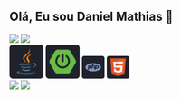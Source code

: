  ## Olá, Eu sou Daniel Mathias 👋

<div>
  <img src="https://github-readme-stats.vercel.app/api?username=11Mathias&show_icons=true&theme=radical&show_owner=true" width="45%"/>
  <img src="https://github-readme-stats.vercel.app/api/top-langs/?username=11Mathias&layout=compact&theme=radical" width="34%"/>
</div>

<img alt="Java" height="60" width="60" src="https://github.com/gui-bus/TechIcons/blob/main/Dark/Java.svg">
<img alt="Spring" height="60" width="60" src="https://github.com/gui-bus/TechIcons/blob/main/Dark/Spring%20Boot.svg">
<img alt="PHP" height="40" width="40" src="https://github.com/gui-bus/TechIcons/blob/main/Dark/PHP.svg">
<img alt="HTML" height="40" width="40" src="https://github.com/gui-bus/TechIcons/blob/main/Dark/HTML.svg">

<div> 
  <a href = "mailto:danielmathiasdev@gmail.com"><img src="https://img.shields.io/badge/-Gmail-%23333?style=for-the-badge&logo=gmail&logoColor=white" target="_blank"></a>
  <a href="https://www.linkedin.com/in/daniel-mathias-883858321/" target="_blank"><img src="https://img.shields.io/badge/-LinkedIn-%230077B5?style=for-the-badge&logo=linkedin&logoColor=white" target="_blank"></a> 
  
</div>
